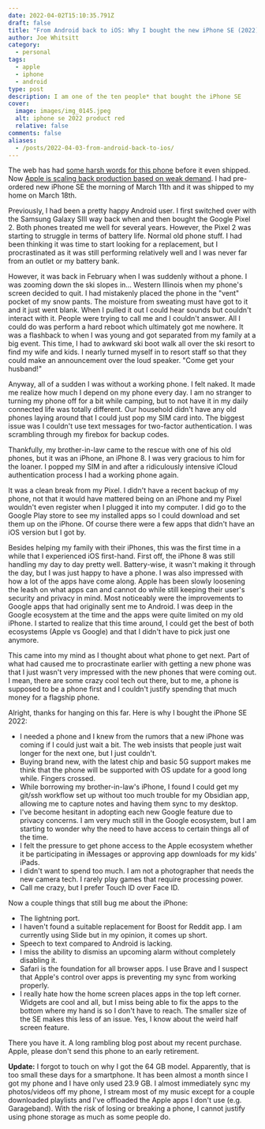 ```yaml
---
date: 2022-04-02T15:10:35.791Z
draft: false
title: "From Android back to iOS: Why I bought the new iPhone SE (2022)"
author: Joe Whitsitt
category:
  - personal
tags:
  - apple
  - iphone
  - android
type: post
description: I am one of the ten people* that bought the iPhone SE
cover:
  image: images/img_0145.jpeg
  alt: iphone se 2022 product red
  relative: false
comments: false
aliases:
  - /posts/2022-04-03-from-android-back-to-ios/
---
```

The web has had [some harsh words for this phone](https://www.reddit.com/r/apple/comments/tbv8ft/why_do_people_hate_on_the_new_iphone_se_so_much) before it even shipped. Now [Apple is scaling back production based on weak demand](https://www.macrumors.com/2022/03/28/apple-cutting-iphone-se-production). I had pre-ordered new iPhone SE the morning of March 11th and it was shipped to my home on March 18th.

Previously, I had been a pretty happy Android user. I first switched over with the Samsung Galaxy SIII way back when and then bought the Google Pixel 2. Both phones treated me well for several years. However, the Pixel 2 was starting to struggle in terms of battery life. Normal old phone stuff. I had been thinking it was time to start looking for a replacement, but I procrastinated as it was still performing relatively well and I was never far from an outlet or my battery bank.

However, it was back in February when I was suddenly without a phone. I was zooming down the ski slopes in... Western Illinois when my phone's screen decided to quit. I had mistakenly placed the phone in the "vent" pocket of my snow pants. The moisture from sweating must have got to it and it just went blank. When I pulled it out I could hear sounds but couldn't interact with it. People were trying to call me and I couldn't answer. All I could do was perform a hard reboot which ultimately got me nowhere. It was a flashback to when I was young and got separated from my family at a big event. This time, I had to awkward ski boot walk all over the ski resort to find my wife and kids. I nearly turned myself in to resort staff so that they could make an announcement over the loud speaker. "Come get your husband!"

Anyway, all of a sudden I was without a working phone. I felt naked. It made me realize how much I depend on my phone every day. I am no stranger to turning my phone off for a bit while camping, but to not have it in my daily connected life was totally different. Our household didn't have any old phones laying around that I could just pop my SIM card into. The biggest issue was I couldn't use text messages for two-factor authentication. I was scrambling through my firebox for backup codes.

Thankfully, my brother-in-law came to the rescue with one of his old phones, but it was an iPhone, an iPhone 8. I was very gracious to him for the loaner. I popped my SIM in and after a ridiculously intensive iCloud authentication process I had a working phone again.

It was a clean break from my Pixel. I didn't have a recent backup of my phone, not that it would have mattered being on an iPhone and my Pixel wouldn't even register when I plugged it into my computer. I did go to the Google Play store to see my installed apps so I could download and set them up on the iPhone. Of course there were a few apps that didn't have an iOS version but I got by.

Besides helping my family with their iPhones, this was the first time in a while that I experienced iOS first-hand. First off, the iPhone 8 was still handling my day to day pretty well. Battery-wise, it wasn't making it through the day, but I was just happy to have a phone. I was also impressed with how a lot of the apps have come along. Apple has been slowly loosening the leash on what apps can and cannot do while still keeping their user's security and privacy in mind. Most noticeably were the improvements to Google apps that had originally sent me to Android. I was deep in the Google ecosystem at the time and the apps were quite limited on my old iPhone. I started to realize that this time around, I could get the best of both ecosystems (Apple vs Google) and that I didn't have to pick just one anymore.

This came into my mind as I thought about what phone to get next. Part of what had caused me to procrastinate earlier with getting a new phone was that I just wasn't very impressed with the new phones that were coming out. I mean, there are some crazy cool tech out there, but to me, a phone is supposed to be a phone first and I couldn't justify spending that much money for a flagship phone.

Alright, thanks for hanging on this far. Here is why I bought the iPhone SE 2022:

* I needed a phone and I knew from the rumors that a new iPhone was coming if I could just wait a bit. The web insists that people just wait longer for the next one, but I just couldn't.
* Buying brand new, with the latest chip and basic 5G support makes me think that the phone will be supported with OS update for a good long while. Fingers crossed.
* While borrowing my brother-in-law's iPhone, I found I could get my git/ssh workflow set up without too much trouble for my Obsidian app, allowing me to capture notes and having them sync to my desktop. 
* I've become hesitant in adopting each new Google feature due to privacy concerns. I am very much still in the Google ecosystem, but I am starting to wonder why the need to have access to certain things all of the time.
* I felt the pressure to get phone access to the Apple ecosystem whether it be participating in iMessages or approving app downloads for my kids' iPads.
* I didn't want to spend too much. I am not a photographer that needs the new camera tech. I rarely play games that require processing power.
* Call me crazy, but I prefer Touch ID over Face ID.

Now a couple things that still bug me about the iPhone:

* The lightning port.
* I haven't found a suitable replacement for Boost for Reddit app. I am currently using Slide but in my opinion, it comes up short.
* Speech to text compared to Android is lacking.
* I miss the ability to dismiss an upcoming alarm without completely disabling it.
* Safari is the foundation for all browser apps. I use Brave and I suspect that Apple's control over apps is preventing my sync from working properly.
* I really hate how the home screen places apps in the top left corner. Widgets are cool and all, but I miss being able to fix the apps to the bottom where my hand is so I don't have to reach. The smaller size of the SE makes this less of an issue. Yes, I know about the weird half screen feature.

There you have it. A long rambling blog post about my recent purchase. Apple, please don't send this phone to an early retirement.

**Update:** I forgot to touch on why I got the 64 GB model. Apparently, that is too small these days for a smartphone. It has been almost a month since I got my phone and I have only used 23.9 GB. I almost immediately sync my photos/videos off my phone, I stream most of my music except for a couple downloaded playlists and I've offloaded the Apple apps I don't use (e.g. Garageband). With the risk of losing or breaking a phone, I cannot justify using phone storage as much as some people do.
